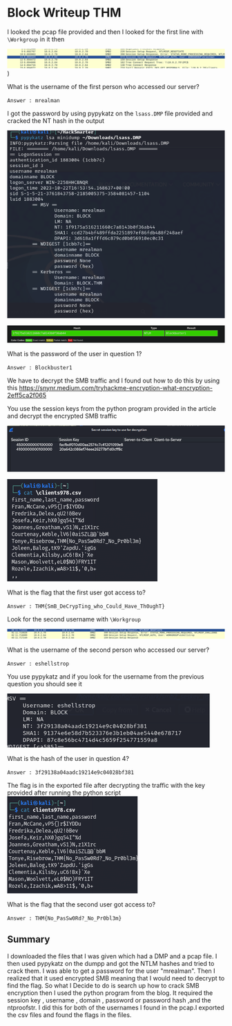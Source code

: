 # Block Writeup THM



I looked the pcap file provided and then I looked for the first line with `\Workgroup` in it then 

![Screenshot](https://github.com/SNUFFKEY/Writeups/blob/main/Pasted%20image%2020240904200416.png))

What is the username of the first person who accessed our server?  

`Answer : mrealman`

I got the password by using pypykatz on the `lsass.DMP` file provided and cracked the NT hash in the output

![Screenshot](https://github.com/SNUFFKEY/Writeups/blob/main/Pasted%20image%2020240904200553.png)

![](https://github.com/SNUFFKEY/Writeups/blob/main/Pasted%20image%2020240904200632.png)

What is the password of the user in question 1?

`Answer : Blockbuster1`


We have to decrypt the SMB traffic and I found out how to do this by using this https://snynr.medium.com/tryhackme-encryption-what-encryption-2eff5ca2f065


You use the session keys from the python program provided in the article and decrypt the encrypted SMB traffic 

![](https://github.com/SNUFFKEY/Writeups/blob/main/Pasted%20image%2020240904201446.png)

![](https://github.com/SNUFFKEY/Writeups/blob/main/Pasted%20image%2020240904201207.png)

What is the flag that the first user got access to?  

`Answer : THM{SmB_DeCrypTing_who_Could_Have_Th0ughT}`


Look for the second username with `\Workgroup` 

![](https://github.com/SNUFFKEY/Writeups/blob/main/Pasted%20image%2020240904201320.png)

What is the username of the second person who accessed our server?  

`Answer : eshellstrop`

You use pypykatz and if you look for the username from the previous question you should see it 


![](https://github.com/SNUFFKEY/Writeups/blob/main/Pasted%20image%2020240904201749.png)

What is the hash of the user in question 4?

`Answer : 3f29138a04aadc19214e9c04028bf381`


The flag is in the exported file after decrypting the traffic with the key provided after running the python script 
![](https://github.com/SNUFFKEY/Writeups/blob/main/Pasted%20image%2020240904201014.png)

What is the flag that the second user got access to?

`Answer : THM{No_PasSw0Rd?_No_Pr0bl3m}`


## Summary

I downloaded the files that I was given which had a DMP and a pcap file. I then used pypykatz on the dumpp and got the NTLM hashes and tried to crack them. I was able to get 
a password for the user "mrealman". Then I realized that it used encrypted SMB meaning that I would need to decrypt to find the flag. So what I Decide to do is search up how
to crack SMB encryption then I used the python program from the blog. It required the session key , username , domain , password or password hash ,and the ntproofstr. I did
this for both of the usernames I found in the pcap.I exported the csv files and found the flags in the files.
